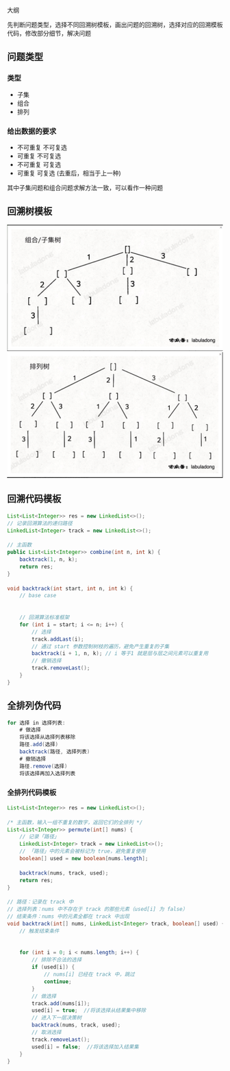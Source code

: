 大纲

先判断问题类型，选择不同回溯树模板，画出问题的回溯树，选择对应的回溯模板代码，修改部分细节，解决问题

## 问题类型
### 类型
- 子集
- 组合
- 排列
### 给出数据的要求
- 不可重复 不可复选
- 可重复 不可复选
- 不可重复 可复选
- 可重复  可复选 (去重后，相当于上一种)

其中子集问题和组合问题求解方法一致，可以看作一种问题



## 回溯树模板
![组合/子集树](images/2022-06-02-12-20-34.png)
![排列树](images/2022-06-02-12-21-16.png)


## 回溯代码模板

```java
List<List<Integer>> res = new LinkedList<>();
// 记录回溯算法的递归路径
LinkedList<Integer> track = new LinkedList<>();

// 主函数
public List<List<Integer>> combine(int n, int k) {
    backtrack(1, n, k);
    return res;
}

void backtrack(int start, int n, int k) {
    // base case

    
    // 回溯算法标准框架
    for (int i = start; i <= n; i++) {
        // 选择
        track.addLast(i);
        // 通过 start 参数控制树枝的遍历，避免产生重复的子集
        backtrack(i + 1, n, k); // i 等于1 就是层与层之间元素可以重复用
        // 撤销选择
        track.removeLast();
    }
}
```

## 全排列伪代码

```java
for 选择 in 选择列表:
    # 做选择
    将该选择从选择列表移除
    路径.add(选择)
    backtrack(路径, 选择列表)
    # 撤销选择
    路径.remove(选择)
    将该选择再加入选择列表

```
### 全排列代码模板

```java
List<List<Integer>> res = new LinkedList<>();

/* 主函数，输入一组不重复的数字，返回它们的全排列 */
List<List<Integer>> permute(int[] nums) {
    // 记录「路径」
    LinkedList<Integer> track = new LinkedList<>();
    // 「路径」中的元素会被标记为 true，避免重复使用
    boolean[] used = new boolean[nums.length];
    
    backtrack(nums, track, used);
    return res;
}

// 路径：记录在 track 中
// 选择列表：nums 中不存在于 track 的那些元素（used[i] 为 false）
// 结束条件：nums 中的元素全都在 track 中出现
void backtrack(int[] nums, LinkedList<Integer> track, boolean[] used) {
    // 触发结束条件

    
    for (int i = 0; i < nums.length; i++) {
        // 排除不合法的选择
        if (used[i]) {
            // nums[i] 已经在 track 中，跳过
            continue;
        }
        // 做选择
        track.add(nums[i]);
        used[i] = true;  //将该选择从结果集中移除
        // 进入下一层决策树
        backtrack(nums, track, used);
        // 取消选择
        track.removeLast();
        used[i] = false;  //将该选择加入结果集
    }
}


```